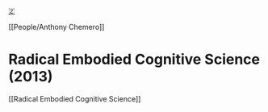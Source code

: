 [🇿](zotero://select/library/items/ZV6J66NS)

[[People/Anthony Chemero]] 
# Radical Embodied Cognitive Science (2013)

[[Radical Embodied Cognitive Science]]